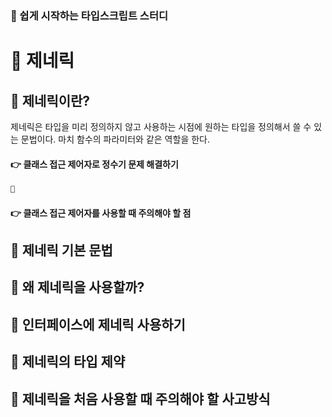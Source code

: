 ### 📘 쉽게 시작하는 타입스크립트 스터디  

# 🚀 제네릭

## 📌 제네릭이란?
제네릭은 타입을 미리 정의하지 않고 사용하는 시점에 원하는 타입을 정의해서 쓸 수 있는 문법이다.
마치 함수의 파라미터와 같은 역할을 한다.


#### 👉 클래스 접근 제어자로 정수기 문제 해결하기


```ts

```




#### 👉 클래스 접근 제어자를 사용할 때 주의해야 할 점



## 📌 제네릭 기본 문법




## 📌 왜 제네릭을 사용할까?




## 📌 인터페이스에 제네릭 사용하기




## 📌 제네릭의 타입 제약



## 📌 제네릭을 처음 사용할 때 주의해야 할 사고방식



